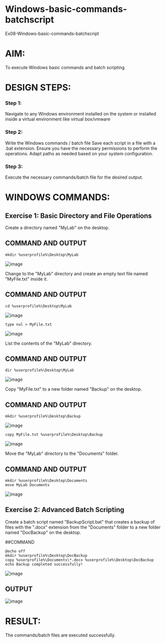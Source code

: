 # Windows-basic-commands-batchscript
Ex08-Windows-basic-commands-batchscript

# AIM:
To execute Windows basic commands and batch scripting

# DESIGN STEPS:

### Step 1:

Navigate to any Windows environment installed on the system or installed inside a virtual environment like virtual box/vmware 

### Step 2:

Write the Windows commands / batch file
Save each script in a file with a .bat extension.
Ensure you have the necessary permissions to perform the operations.
Adapt paths as needed based on your system configuration.
### Step 3:

Execute the necessary commands/batch file for the desired output. 




# WINDOWS COMMANDS:
## Exercise 1: Basic Directory and File Operations
Create a directory named "MyLab" on the desktop.


## COMMAND AND OUTPUT
```
mkdir %userprofile%\Desktop\MyLab
```
![image](https://github.com/user-attachments/assets/a5f6cb22-c46c-43d4-b7c0-bfd432937b1c)


Change to the "MyLab" directory and create an empty text file named "MyFile.txt" inside it.


## COMMAND AND OUTPUT
```
cd %userprofile%\Desktop\MyLab
```
![image](https://github.com/user-attachments/assets/e0f1c0bb-6f31-48e3-ac5e-eb9d5579b107)
```
type nul > MyFile.txt
```
![image](https://github.com/user-attachments/assets/fbd078eb-7499-403a-abde-cc87750c25c1)

List the contents of the "MyLab" directory.


## COMMAND AND OUTPUT
```
dir %userprofile%\Desktop\MyLab
```
![image](https://github.com/user-attachments/assets/dbfe99cc-a1e9-4a8d-8e2e-dcb1d2cd710d)


Copy "MyFile.txt" to a new folder named "Backup" on the desktop.

## COMMAND AND OUTPUT
```
mkdir %userprofile%\Desktop\Backup
```
![image](https://github.com/user-attachments/assets/1e6ac046-8b39-47d1-a503-416f7fb7c4d9)
```
copy MyFile.txt %userprofile%\Desktop\Backup
```
![image](https://github.com/user-attachments/assets/2968bc38-9331-4e23-8abc-f3d83f39d4db)

Move the "MyLab" directory to the "Documents" folder.


## COMMAND AND OUTPUT
```
mkdir %userprofile%\Desktop\Documents
move MyLab Documents
```
![image](https://github.com/user-attachments/assets/56bf0440-dc79-44dd-98cd-62e5a4f0fc69)


## Exercise 2: Advanced Batch Scripting
Create a batch script named "BackupScript.bat" that creates a backup of files with the ".docx" extension from the "Documents" folder to a new folder named "DocBackup" on the desktop.

##COMMAND
```
@echo off
mkdir %userprofile%\Desktop\DocBackup
copy %userprofile%\Documents\*.docx %userprofile%\Desktop\DocBackup
echo Backup completed successfully!
```
![image](https://github.com/user-attachments/assets/e3a4e0c8-f609-4b01-b85c-3d6267f21311)






## OUTPUT

![image](https://github.com/user-attachments/assets/a98fa09c-5d04-4eee-ad45-0af0c2f01d40)




# RESULT:
The commands/batch files are executed successfully.

